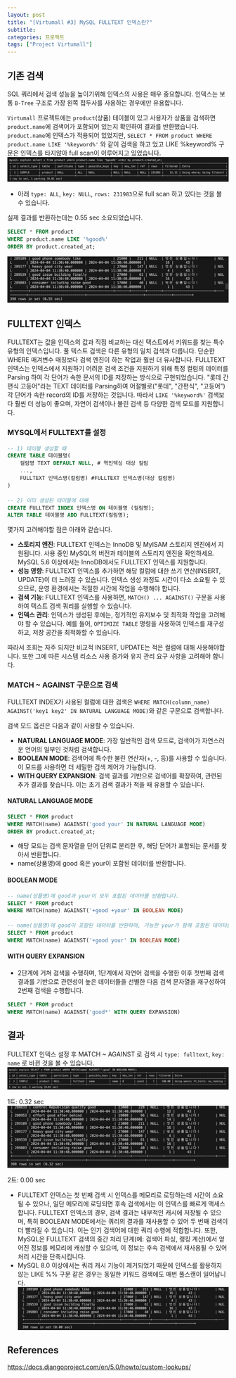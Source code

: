```yaml
---
layout: post
title: "[Virtumall #3] MySQL FULLTEXT 인덱스란?"
subtitle:
categories: 프로젝트
tags: ["Project Virtumall"]
---
```

  
## 기존 검색  
SQL 쿼리에서 검색 성능을 높이기위해 인덱스의 사용은 매우 중요합니다. 인덱스는 보통 `B-Tree` 구조로 가장 왼쪽 접두사를 사용하는 경우에만 유용합니다.  

`Virtumall` 프로젝트에는 `product`(상품) 테이블이 있고 사용자가 상품을 검색하면 `product.name`에 검색어가 포함되어 있는지 확인하여 결과를 반환했습니다.  
`product.name`에 인덱스가 적용되어 있었지만, `SELECT * FROM product WHERE product.name LIKE '%keyword%'` 와 같이 검색을 하고 었고 LIKE %keyword% 구문은 인덱스를 타지않아 full scan이 이루어지고 있었습니다. 
![img](https://github.com/aohus/aohus.github.io/blob/main/assets/images/posts/2024-02-04-fulltext-01.png?raw=true)  
- 아래 `type: ALL`, `key: NULL`, `rows: 231983`으로 full scan 하고 있다는 것을 볼 수 있습니다.  

  
실제 결과를 반환하는데는 0.55 sec 소요되었습니다.   
```sql  
SELECT * FROM product   
WHERE product.name LIKE '%good%'   
ORDER BY product.created_at;  
```  
  
![img](https://github.com/aohus/aohus.github.io/blob/main/assets/images/posts/2024-02-04-fulltext-02.png?raw=true)  
  
## FULLTEXT 인덱스  
FULLTEXT는 값을 인덱스의 값과 직접 비교하는 대신 택스트에서 키워드를 찾는 특수 유형의 인덱스입니다. 풀 텍스트 검색은 다른 유형의 일치 검색과 다릅니다. 단순한 WHERE 매겨변수 매칭보다 검색 엔진이 하는 작업과 훨씬 더 유사합니다.  FULLTEXT 인덱스는 인덱스에서 지원하기 어려운 검색 조건을 지원하기 위해 특정 컬럼의 데이터를 Parsing 하여 각 단어가 속한 문서의 ID를 저장하는 방식으로 구현되었습니다. "롯데 간편식 고등어"라는 TEXT 데이터를 Parsing하여 어절별로("롯데", "간편식", "고등어") 각 단어가 속한 record의 ID를 저장하는 것입니다. 따라서 `LIKE '%keyword%'` 검색보다 훨씬 더 성능이 좋으며, 자연어 검색이나 불린 검색 등 다양한 검색 모드를 지원합니다.  
  
### MYSQL에서 FULLTEXT를 설정  
```sql  
-- 1) 테이블 생성할 때
CREATE TABLE 테이블명(
    컬럼명 TEXT DEFAULT NULL, # 역인덱싱 대상 컬럼
    ...,
	FULLTEXT 인덱스명(컬럼명) #FULLTEXT 인덱스명(대상 컬럼명)
)

-- 2) 이미 생성된 테이블에 대해
CREATE FULLTEXT INDEX 인덱스명 ON 테이블명 (컬럼명);
ALTER TABLE 테이블명 ADD FULLTEXT(컬럼명);  
```  
  
몇가지 고려해야할 점은 아래와 같습니다.   
- **스토리지 엔진**: FULLTEXT 인덱스는 InnoDB 및 MyISAM 스토리지 엔진에서 지원됩니다. 사용 중인 MySQL의 버전과 테이블의 스토리지 엔진을 확인하세요. MySQL 5.6 이상에서는 InnoDB에서도 FULLTEXT 인덱스를 지원합니다.  
- **성능 영향**: FULLTEXT 인덱스를 추가하면 해당 컬럼에 대한 쓰기 연산(INSERT, UPDATE)이 더 느려질 수 있습니다. 인덱스 생성 과정도 시간이 다소 소요될 수 있으므로, 운영 환경에서는 적절한 시간에 작업을 수행해야 합니다.  
- **검색 기능**: FULLTEXT 인덱스를 사용하면, `MATCH() ... AGAINST()` 구문을 사용하여 텍스트 검색 쿼리를 실행할 수 있습니다.   
- **인덱스 관리**: 인덱스가 생성된 후에는, 정기적인 유지보수 및 최적화 작업을 고려해야 할 수 있습니다. 예를 들어, `OPTIMIZE TABLE` 명령을 사용하여 인덱스를 재구성하고, 저장 공간을 최적화할 수 있습니다.  
  
따라서 조회는 자주 되지만 비교적 INSERT, UPDATE는 적은 컬럼에 대해 사용해야합니다. 또한 그에 따른 시스템 리소스 사용 증가와 유지 관리 요구 사항을 고려해야 합니다.  
  
  
### MATCH ~ AGAINST 구문으로 검색  
FULLTEXT INDEX가 사용된 컬럼에 대한 검색은 `WHERE MATCH(column_name) AGAINST('key1 key2' IN NATURAL LANGUAGE MODE)`와 같은 구문으로 검색합니다.   

검색 모드 옵션은 다음과 같이 사용할 수 있습니다.  
- **NATURAL LANGUAGE MODE**: 가장 일반적인 검색 모드로, 검색어가 자연스러운 언어의 일부인 것처럼 검색합니다.  
- **BOOLEAN MODE**: 검색어에 특수한 불린 연산자(+, -, 등)를 사용할 수 있습니다. 이 모드를 사용하면 더 세밀한 검색 제어가 가능합니다.  
- **WITH QUERY EXPANSION**: 검색 결과를 기반으로 검색어를 확장하여, 관련된 추가 결과를 찾습니다. 이는 초기 검색 결과가 적을 때 유용할 수 있습니다.  

#### NATURAL LANGUAGE MODE
```sql
SELECT * FROM product
WHERE MATCH(name) AGAINST('good your' IN NATURAL LANGUAGE MODE)
ORDER BY product.created_at;
```
- 해당 모드는 검색 문자열을 단어 단위로 분리한 후, 해당 단어가 포함되는 문서를 찾아서 반환합니다.
- name(상품명)에 good 혹은 your이 포함된 데이터를 반환합니다.

#### BOOLEAN MODE
```sql  
-- name(상품명)에 good과 your이 모두 포함된 데이터를 반환합니다.  
SELECT * FROM product  
WHERE MATCH(name) AGAINST('+good +your' IN BOOLEAN MODE)  
  
-- name(상품명)에 good이 포함된 데이터를 반환하며, 가능한 your가 함께 포함된 데이터를 우선 반환합니다.  
SELECT * FROM product  
WHERE MATCH(name) AGAINST('+good your' IN BOOLEAN MODE)  
```

#### WITH QUERY EXPANSION  
- 2단계에 거쳐 검색을 수행하며, 1단계에서 자연어 검색을 수행한 이후 첫번째 검색 결과를 기반으로 관련성이 높은 데이터들을 선별한 다음 검색 문자열을 재구성하여 2번째 검색을 수행합니다.  
```sql   
SELECT * FROM product  
WHERE MATCH(name) AGAINST('good*' WITH QUERY EXPANSION)  
```  

## 결과  
FULLTEXT 인덱스 설정 후 MATCH ~ AGAINST 로 검색 시 `type: fulltext`, `key: name` 로 바뀐 것을 볼 수 있습니다.  
![img](https://github.com/aohus/aohus.github.io/blob/main/assets/images/posts/2024-02-04-fulltext-03.png?raw=true)  
  
1트: 0.32 sec  
![img](https://github.com/aohus/aohus.github.io/blob/main/assets/images/posts/2024-02-04-fulltext-04.png?raw=true)  
  
2트: 0.00 sec  
- FULLTEXT 인덱스는 첫 번째 검색 시 인덱스를 메모리로 로딩하는데 시간이 소요될 수 있으나, 일단 메모리에 로딩되면 후속 검색에서는 이 인덱스를 빠르게 액세스합니다. FULLTEXT 인덱스의 경우, 검색 결과는 내부적인 캐시에 저장될 수 있으며, 특히 BOOLEAN MODE에서는 쿼리의 결과를 재사용할 수 있어 두 번째 검색이 더 빨라질 수 있습니다. 이는 인기 검색어에 대한 쿼리 수행에 적합합니다. 또한, MySQL은 FULLTEXT 검색의 중간 처리 단계(예: 검색어 파싱, 랭킹 계산)에서 얻어진 정보를 메모리에 캐싱할 수 있으며, 이 정보는 후속 검색에서 재사용될 수 있어 처리 시간을 단축시킵니다.
- MySQL 8.0 이상에서는 쿼리 캐시 기능이 제거되었기 때문에 인덱스를 활용하지 않는 LIKE %% 구문 같은 경우는 동일한 키워드 검색에도 매번 풀스캔이 일어납니다.  
![img](https://github.com/aohus/aohus.github.io/blob/main/assets/images/posts/2024-02-04-fulltext-05.png?raw=true)  
  
  
  
## References  
<https://docs.djangoproject.com/en/5.0/howto/custom-lookups/>  